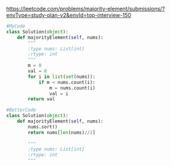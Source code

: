 https://leetcode.com/problems/majority-element/submissions/?envType=study-plan-v2&envId=top-interview-150

```python
#MyCode
class Solution(object):
    def majorityElement(self, nums):
        """
        :type nums: List[int]
        :rtype: int
        """
        m = 0
        val = 0
        for i in list(set(nums)):
            if m < nums.count(i):
                m = nums.count(i)
                val = i
        return val
```
```python
#BetterCode
class Solution(object):
    def majorityElement(self, nums):
        nums.sort()
        return nums[len(nums)//2]
            
        """
        :type nums: List[int]
        :rtype: int
        """
```
